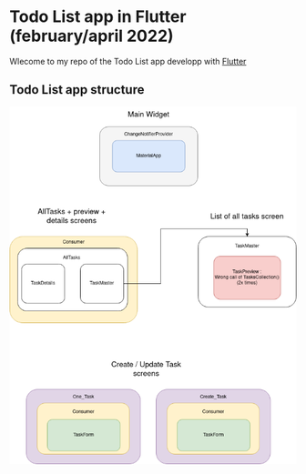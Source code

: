 # Todo List app in Flutter (february/april 2022)

Wlecome to my repo of the Todo List app developp with [Flutter](https://flutter.dev/)


## Todo List app structure
<img src="https://github.com/sebastienklaus/flutter_ToDoList/blob/master/TodoList%20tree.drawio.png" alt="Todo List structure" width="600"/>